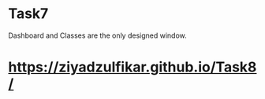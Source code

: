 # Task7
Dashboard and Classes are the only designed window.

# https://ziyadzulfikar.github.io/Task8/
